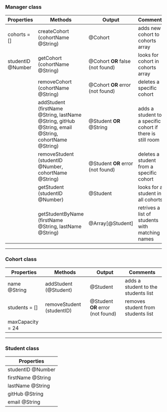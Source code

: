 ### Manager class
| Properties   | Methods | Output | Comments
|--------------|---------|--------|---------
| cohorts = [] | createCohort (cohortName @String) | @Cohort | adds new cohort to cohorts array
| studentID @Number | getCohort (cohortName @String) | @Cohort **OR** false (not found) | looks for cohort in cohorts array
|              | removeCohort (cohortName @String) | @Cohort **OR** error (not found) | deletes a specific cohort
|              | addStudent (firstName @String, lastName @String, gitHub @String, email @String, cohortName @String) | @Student **OR** @String| adds a student to a specific cohort if there is still room
|              | removeStudent (studentID @Number, cohortName @String) | @Student **OR** error (not found) | deletes a student from a specific cohort
|              | getStudent (studentID @Number) | @Student | looks for a student in all cohorts
|              | getStudentByName (firstName @String, lastName @String) | @Array[@Student] | retrives a list of students with matching names

---

### Cohort class
| Properties    | Methods | Output | Comments
|---------------|---------|--------|---------
| name @String  | addStudent (@Student) | @Student | adds a student to the students list
| students = [] | removeStudent (studentID) | @Student **OR** error (not found) | removes student from students list
| maxCapacity = 24 |

---

### Student class
| Properties        |
|-------------------|
| studentID @Number |
| firstName @String |
| lastName @String  |
| gitHub @String    |
| email @String     |